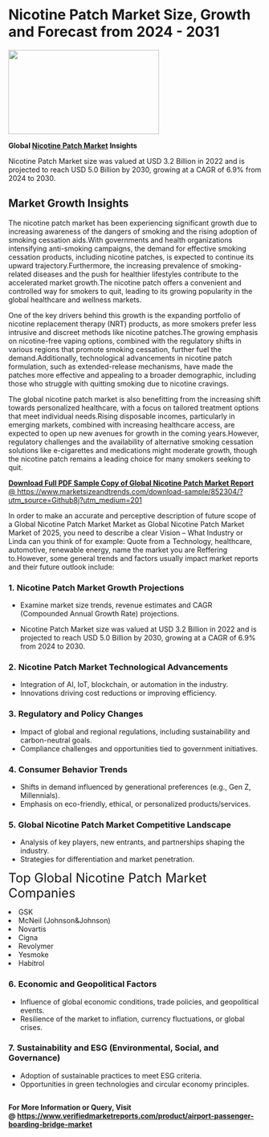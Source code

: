 <H1>Nicotine Patch Market Size, Growth and Forecast from 2024 - 2031</H1><img class="aligncenter size-medium wp-image-584254" src="https://thirdeyenews.in/wp-content/uploads/2024/09/Global-Market-Research-300x168.jpeg" alt="" width="300" height="168" /><p><strong>Global&nbsp;<a href="https://www.marketsizeandtrends.com/download-sample/852304/?utm_source=Github8j?utm_medium=201">Nicotine Patch Market</a> Insights</strong></p><p>Nicotine Patch Market size was valued at USD 3.2 Billion in 2022 and is projected to reach USD 5.0 Billion by 2030, growing at a CAGR of 6.9% from 2024 to 2030.</p><p><h2>Market Growth Insights</h2> <p>The nicotine patch market has been experiencing significant growth due to increasing awareness of the dangers of smoking and the rising adoption of smoking cessation aids.With governments and health organizations intensifying anti-smoking campaigns, the demand for effective smoking cessation products, including nicotine patches, is expected to continue its upward trajectory.Furthermore, the increasing prevalence of smoking-related diseases and the push for healthier lifestyles contribute to the accelerated market growth.The nicotine patch offers a convenient and controlled way for smokers to quit, leading to its growing popularity in the global healthcare and wellness markets.</p> <p><a href="download-link"></a></p> <p>One of the key drivers behind this growth is the expanding portfolio of nicotine replacement therapy (NRT) products, as more smokers prefer less intrusive and discreet methods like nicotine patches.The growing emphasis on nicotine-free vaping options, combined with the regulatory shifts in various regions that promote smoking cessation, further fuel the demand.Additionally, technological advancements in nicotine patch formulation, such as extended-release mechanisms, have made the patches more effective and appealing to a broader demographic, including those who struggle with quitting smoking due to nicotine cravings.</p> <p>The global nicotine patch market is also benefitting from the increasing shift towards personalized healthcare, with a focus on tailored treatment options that meet individual needs.Rising disposable incomes, particularly in emerging markets, combined with increasing healthcare access, are expected to open up new avenues for growth in the coming years.However, regulatory challenges and the availability of alternative smoking cessation solutions like e-cigarettes and medications might moderate growth, though the nicotine patch remains a leading choice for many smokers seeking to quit.</p> <p><a href="get-more-link"></p><p><span class=""><strong>Download Full PDF Sample Copy of Global Nicotine Patch Market Report</strong> @ <a href="https://www.marketsizeandtrends.com/download-sample/852304/?utm_source=Github8j?utm_medium=201" target="_blank">https://www.marketsizeandtrends.com/download-sample/852304/?utm_source=Github8j?utm_medium=201</a></span></p><p>In order to make an accurate and perceptive description of future scope of a Global&nbsp;Nicotine Patch Market Market as Global&nbsp;Nicotine Patch Market Market of 2025, you need to describe a clear Vision &ndash; What Industry or Linda can you think of for example: Quote from a Technology, healthcare, automotive, renewable energy, name the market you are Reffering to.However, some general trends and factors usually impact market reports and their future outlook include:</p><h3>1.&nbsp;<strong>Nicotine Patch Market Growth Projections</strong></h3><ul><li>Examine market size trends, revenue estimates and CAGR (Compounded Annual Growth Rate) projections.</li><li><p>Nicotine Patch Market size was valued at USD 3.2 Billion in 2022 and is projected to reach USD 5.0 Billion by 2030, growing at a CAGR of 6.9% from 2024 to 2030.</p></li></ul><h3>2.&nbsp;<strong>Nicotine Patch Market Technological Advancements</strong></h3><ul><li>Integration of AI, IoT, blockchain, or automation in the industry.</li><li>Innovations driving cost reductions or improving efficiency.</li></ul><h3>3.&nbsp;<strong>Regulatory and Policy Changes</strong></h3><ul><li>Impact of global and regional regulations, including sustainability and carbon-neutral goals.</li><li>Compliance challenges and opportunities tied to government initiatives.</li></ul><h3>4.&nbsp;<strong>Consumer Behavior Trends</strong></h3><ul><li>Shifts in demand influenced by generational preferences (e.g., Gen Z, Millennials).</li><li>Emphasis on eco-friendly, ethical, or personalized products/services.</li></ul><h3>5.&nbsp;<strong>Global Nicotine Patch Market Competitive Landscape</strong></h3><ul><li>Analysis of key players, new entrants, and partnerships shaping the industry.</li><li>Strategies for differentiation and market penetration.</li></ul><p data-pm-slice="1 1 []"><span style="color: inherit; font-family: inherit; font-size: 25px;">Top Global Nicotine Patch Market Companies</span></p><div class="" data-test-id=""><p><li>GSK</li><li> McNeil (Johnson&Johnson)</li><li> Novartis</li><li> Cigna</li><li> Revolymer</li><li> Yesmoke</li><li> Habitrol</li></p></div><h3>6.&nbsp;<strong>Economic and Geopolitical Factors</strong></h3><ul><li>Influence of global economic conditions, trade policies, and geopolitical events.</li><li>Resilience of the market to inflation, currency fluctuations, or global crises.</li></ul><h3>7.&nbsp;<strong>Sustainability and ESG (Environmental, Social, and Governance)</strong></h3><ul><li>Adoption of sustainable practices to meet ESG criteria.</li><li>Opportunities in green technologies and circular economy principles.</li></ul><h2><strong style="font-size: 14px;">For More Information or Query, Visit @&nbsp;</strong><a style="background-color: #ffffff; font-size: 14px;" href="https://www.marketsizeandtrends.com/report/nicotine-patch-market/" target="_blank">https://www.verifiedmarketreports.com/product/airport-passenger-boarding-bridge-market</a></h2>